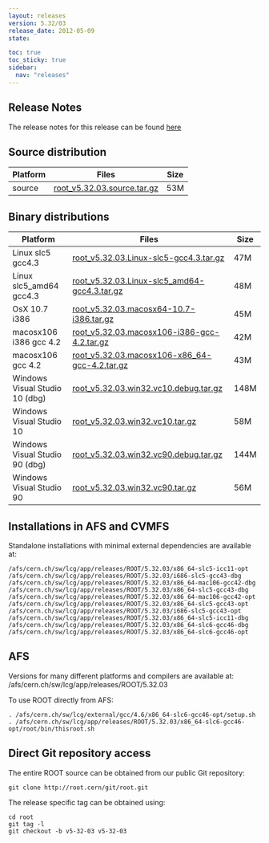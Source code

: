 ```yaml
---
layout: releases
version: 5.32/03
release_date: 2012-05-09
state:

toc: true
toc_sticky: true
sidebar:
  nav: "releases"
---
```



## Release Notes

The release notes for this release can be found [here](https://root.cern/root/html532/notes/release-notes.html#patch-releases)

## Source distribution

| Platform       | Files | Size |
|-----------|-------|-----|
| source | [root_v5.32.03.source.tar.gz](https://root.cern/download/root_v5.32.03.source.tar.gz) |  53M |


## Binary distributions

| Platform       | Files | Size |
|-----------|-------|-----|
| Linux slc5 gcc4.3 | [root_v5.32.03.Linux-slc5-gcc4.3.tar.gz](https://root.cern/download/root_v5.32.03.Linux-slc5-gcc4.3.tar.gz) |  47M |
| Linux slc5_amd64 gcc4.3 | [root_v5.32.03.Linux-slc5_amd64-gcc4.3.tar.gz](https://root.cern/download/root_v5.32.03.Linux-slc5_amd64-gcc4.3.tar.gz) |  48M |
| OsX 10.7 i386 | [root_v5.32.03.macosx64-10.7-i386.tar.gz](https://root.cern/download/root_v5.32.03.macosx64-10.7-i386.tar.gz) |  45M |
| macosx106 i386 gcc 4.2 | [root_v5.32.03.macosx106-i386-gcc-4.2.tar.gz](https://root.cern/download/root_v5.32.03.macosx106-i386-gcc-4.2.tar.gz) |  42M |
| macosx106 gcc 4.2 | [root_v5.32.03.macosx106-x86_64-gcc-4.2.tar.gz](https://root.cern/download/root_v5.32.03.macosx106-x86_64-gcc-4.2.tar.gz) |  43M |
| Windows Visual Studio 10 (dbg) | [root_v5.32.03.win32.vc10.debug.tar.gz](https://root.cern/download/root_v5.32.03.win32.vc10.debug.tar.gz) | 148M |
| Windows Visual Studio 10 | [root_v5.32.03.win32.vc10.tar.gz](https://root.cern/download/root_v5.32.03.win32.vc10.tar.gz) |  58M |
| Windows Visual Studio 90 (dbg) | [root_v5.32.03.win32.vc90.debug.tar.gz](https://root.cern/download/root_v5.32.03.win32.vc90.debug.tar.gz) | 144M |
| Windows Visual Studio 90 | [root_v5.32.03.win32.vc90.tar.gz](https://root.cern/download/root_v5.32.03.win32.vc90.tar.gz) |  56M |



## Installations in AFS and CVMFS
Standalone installations with minimal external dependencies are available at:
~~~
/afs/cern.ch/sw/lcg/app/releases/ROOT/5.32.03/x86_64-slc5-icc11-opt
/afs/cern.ch/sw/lcg/app/releases/ROOT/5.32.03/i686-slc5-gcc43-dbg
/afs/cern.ch/sw/lcg/app/releases/ROOT/5.32.03/x86_64-mac106-gcc42-dbg
/afs/cern.ch/sw/lcg/app/releases/ROOT/5.32.03/x86_64-slc5-gcc43-dbg
/afs/cern.ch/sw/lcg/app/releases/ROOT/5.32.03/x86_64-mac106-gcc42-opt
/afs/cern.ch/sw/lcg/app/releases/ROOT/5.32.03/x86_64-slc5-gcc43-opt
/afs/cern.ch/sw/lcg/app/releases/ROOT/5.32.03/i686-slc5-gcc43-opt
/afs/cern.ch/sw/lcg/app/releases/ROOT/5.32.03/x86_64-slc5-icc11-dbg
/afs/cern.ch/sw/lcg/app/releases/ROOT/5.32.03/x86_64-slc6-gcc46-dbg
/afs/cern.ch/sw/lcg/app/releases/ROOT/5.32.03/x86_64-slc6-gcc46-opt
~~~

## AFS
Versions for many different platforms and compilers are available at:
/afs/cern.ch/sw/lcg/app/releases/ROOT/5.32.03

To use ROOT directly from AFS:
~~~
. /afs/cern.ch/sw/lcg/external/gcc/4.6/x86_64-slc6-gcc46-opt/setup.sh
. /afs/cern.ch/sw/lcg/app/releases/ROOT/5.32.03/x86_64-slc6-gcc46-opt/root/bin/thisroot.sh
~~~

## Direct Git repository access
The entire ROOT source can be obtained from our public Git repository:

~~~
git clone http://root.cern/git/root.git
~~~
The release specific tag can be obtained using:
~~~
cd root
git tag -l
git checkout -b v5-32-03 v5-32-03
~~~
